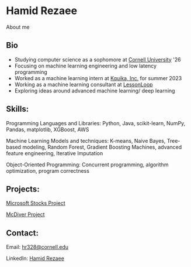 # Hamid Rezaee
About me

## Bio
* Studying computer science as a sophomore at [Cornell University](https://www.cornell.edu/) '26
* Focusing on machine learning engineering and low latency programming
* Worked as a machine learning intern at [Kquika, Inc.](https://www.kquika.com/) for summer 2023
* Working as a machine learning consultant at [LessonLoop](https://lessonloop.org/)
* Exploring ideas around advanced machine learning/ deep learning

## Skills:
Programming Languages and Libraries: Python, Java, scikit-learn, NumPy, Pandas, matplotlib, XGBoost, AWS

Machine Learning Models and techniques: K-means, Naive Bayes, Tree-based modeling, Random Forest, Gradient Boosting Machines, advanced feature engineering, Iterative Imputation

Object-Oriented Programming: Concurrent programming, algorithm optimization, program correctness

## Projects: 
[Microsoft Stocks Project](https://github.com/iamhamidrezaee/MSP)

[McDiver Project](https://github.com/iamhamidrezaee/McDiver)

## Contact:
Email: hr328@cornell.edu

LinkedIn: [Hamid Rezaee](https://www.linkedin.com/in/hamid-rezaee-7735371a7)
